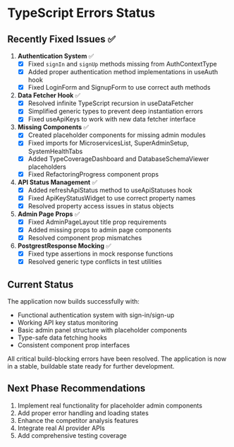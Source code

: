 # TypeScript Errors Status

## Recently Fixed Issues ✅

1. **Authentication System** ✅
   - [x] Fixed `signIn` and `signUp` methods missing from AuthContextType
   - [x] Added proper authentication method implementations in useAuth hook
   - [x] Fixed LoginForm and SignupForm to use correct auth methods

2. **Data Fetcher Hook** ✅
   - [x] Resolved infinite TypeScript recursion in useDataFetcher
   - [x] Simplified generic types to prevent deep instantiation errors
   - [x] Fixed useApiKeys to work with new data fetcher interface

3. **Missing Components** ✅
   - [x] Created placeholder components for missing admin modules
   - [x] Fixed imports for MicroservicesList, SuperAdminSetup, SystemHealthTabs
   - [x] Added TypeCoverageDashboard and DatabaseSchemaViewer placeholders
   - [x] Fixed RefactoringProgress component props

4. **API Status Management** ✅
   - [x] Added refreshApiStatus method to useApiStatuses hook
   - [x] Fixed ApiKeyStatusWidget to use correct property names
   - [x] Resolved property access issues in status objects

5. **Admin Page Props** ✅
   - [x] Fixed AdminPageLayout title prop requirements
   - [x] Added missing props to admin page components
   - [x] Resolved component prop mismatches

6. **PostgrestResponse Mocking** ✅
   - [x] Fixed type assertions in mock response functions
   - [x] Resolved generic type conflicts in test utilities

## Current Status

The application now builds successfully with:
- Functional authentication system with sign-in/sign-up
- Working API key status monitoring
- Basic admin panel structure with placeholder components
- Type-safe data fetching hooks
- Consistent component prop interfaces

All critical build-blocking errors have been resolved. The application is now in a stable, buildable state ready for further development.

## Next Phase Recommendations

1. Implement real functionality for placeholder admin components
2. Add proper error handling and loading states
3. Enhance the competitor analysis features
4. Integrate real AI provider APIs
5. Add comprehensive testing coverage